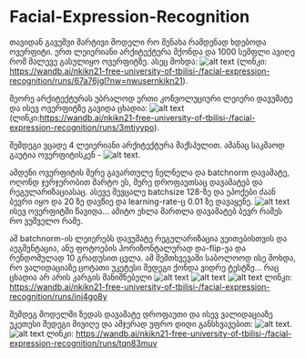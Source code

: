 # Facial-Expression-Recognition


თავიდან გავუშვი მარტივი მოდელი რო მენახა რამდენად ხდებოდა ოვერფიტი. ერთ ლეიერიანი არქიტექტურა მქონდა და 1000 სემფლი ავიღე რომ მალევე გასულიყო ოვერფიტზე. ასეც მოხდა: ![alt text](image.png) (ლინკი: https://wandb.ai/nkikn21-free-university-of-tbilisi-/facial-expression-recognition/runs/67a76jgl?nw=nwusernkikn21). 

მეორე არქიტექტურას უბრალოდ ერთი კონვოლუციური ლეიერი დავუმატე და ისევ ოვერფიტზე გავიდა ცხადია: ![alt text](image-1.png) (ლინკი:https://wandb.ai/nkikn21-free-university-of-tbilisi-/facial-expression-recognition/runs/3mtiyypo). 

შემდეგი ვცადე 4 ლეიერიანი არქიტექტურა მაქსპულით. ამანაც საკმაოდ გაუტია ოვერფიტისკენ - ![alt text](image-2.png). 

ამდენი ოვერფიტის მერე გავართულე ნელნელა და batchnorm დავამატე, ოღონდ ჯერჯერობით მარტო ეს, მერე დროფაუთსაც დავამატებ და რეგულარიზაციასაც. ასევე შევცალე batchsize 128-ზე და ეპოქები ძაან ბევრი იყო და 20 ზე დავწიე და learning-rate-ც 0.01 ზე დავაყენე.  ![alt text](image-3.png)  ისევ ოვერფიტში წავიდა...
ამიტო ეხლა მართლა დავამატებ ბევრ რამეს რო ვუშველო რამე.

ამ batchnorm-ის ლეიერებს დავუმატე რეგულარიზაცია ვეითებისთვის და აუგმენტაცია, ანუ ფოტოების ჰორიზონტალურად და-flip-ვა და რენდომულად 10 გრადუსით ცვლა. ამ შემთხვევაში საბოლოოდ ისე მოხდა, რო ვალიდაციაზე ცოტათი უკეტესი შედეგი ქონდა ვიდრე ტესტზე...
რაც ცხადია არ არის კარგის მანიშნებელი ![alt text](image-4.png) ![alt text](image-5.png) ![alt text](image-6.png) ლინკი:  https://wandb.ai/nkikn21-free-university-of-tbilisi-/facial-expression-recognition/runs/inj4go8y 

შემდეგ მოდელში ზედას დავამატე დროფაუთი და ისევ ვალიდაციაზე უკეთესი შედეგი მივიღე და ამჯერად უფრო დიდი განსხვავებით: ![alt text](image-7.png). ![alt text](image-8.png) ლინკი:  https://wandb.ai/nkikn21-free-university-of-tbilisi-/facial-expression-recognition/runs/tqn83muv